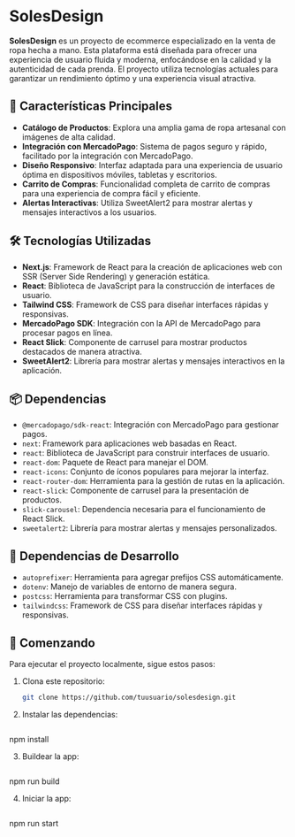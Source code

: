 # SolesDesign

**SolesDesign** es un proyecto de ecommerce especializado en la venta de ropa hecha a mano. Esta plataforma está diseñada para ofrecer una experiencia de usuario fluida y moderna, enfocándose en la calidad y la autenticidad de cada prenda. El proyecto utiliza tecnologías actuales para garantizar un rendimiento óptimo y una experiencia visual atractiva.

## 🚀 Características Principales

- **Catálogo de Productos**: Explora una amplia gama de ropa artesanal con imágenes de alta calidad.
- **Integración con MercadoPago**: Sistema de pagos seguro y rápido, facilitado por la integración con MercadoPago.
- **Diseño Responsivo**: Interfaz adaptada para una experiencia de usuario óptima en dispositivos móviles, tabletas y escritorios.
- **Carrito de Compras**: Funcionalidad completa de carrito de compras para una experiencia de compra fácil y eficiente.
- **Alertas Interactivas**: Utiliza SweetAlert2 para mostrar alertas y mensajes interactivos a los usuarios.

## 🛠️ Tecnologías Utilizadas

- **Next.js**: Framework de React para la creación de aplicaciones web con SSR (Server Side Rendering) y generación estática.
- **React**: Biblioteca de JavaScript para la construcción de interfaces de usuario.
- **Tailwind CSS**: Framework de CSS para diseñar interfaces rápidas y responsivas.
- **MercadoPago SDK**: Integración con la API de MercadoPago para procesar pagos en línea.
- **React Slick**: Componente de carrusel para mostrar productos destacados de manera atractiva.
- **SweetAlert2**: Librería para mostrar alertas y mensajes interactivos en la aplicación.

## 📦 Dependencias

- `@mercadopago/sdk-react`: Integración con MercadoPago para gestionar pagos.
- `next`: Framework para aplicaciones web basadas en React.
- `react`: Biblioteca de JavaScript para construir interfaces de usuario.
- `react-dom`: Paquete de React para manejar el DOM.
- `react-icons`: Conjunto de íconos populares para mejorar la interfaz.
- `react-router-dom`: Herramienta para la gestión de rutas en la aplicación.
- `react-slick`: Componente de carrusel para la presentación de productos.
- `slick-carousel`: Dependencia necesaria para el funcionamiento de React Slick.
- `sweetalert2`: Librería para mostrar alertas y mensajes personalizados.

## 🔧 Dependencias de Desarrollo

- `autoprefixer`: Herramienta para agregar prefijos CSS automáticamente.
- `dotenv`: Manejo de variables de entorno de manera segura.
- `postcss`: Herramienta para transformar CSS con plugins.
- `tailwindcss`: Framework de CSS para diseñar interfaces rápidas y responsivas.

## 🚀 Comenzando

Para ejecutar el proyecto localmente, sigue estos pasos:

1. Clona este repositorio:
   ```bash
   git clone https://github.com/tuusuario/solesdesign.git

2. Instalar las dependencias:
   ```bash
  npm install
  
3. Buildear la app:
   ```bash
  npm run build
  
4. Iniciar la app:
   ```bash
  npm run start

  
